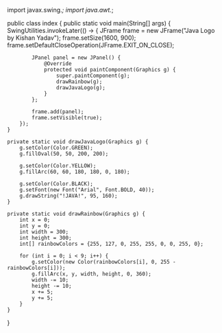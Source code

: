 import javax.swing.*;
import java.awt.*;

public class index {
    public static void main(String[] args) {
        SwingUtilities.invokeLater(() -> {
            JFrame frame = new JFrame("Java Logo by Kishan Yadav");
            frame.setSize(1600, 900);
            frame.setDefaultCloseOperation(JFrame.EXIT_ON_CLOSE);

            JPanel panel = new JPanel() {
                @Override
                protected void paintComponent(Graphics g) {
                    super.paintComponent(g);
                    drawRainbow(g);
                    drawJavaLogo(g);
                }
            };

            frame.add(panel);
            frame.setVisible(true);
        });
    }

    private static void drawJavaLogo(Graphics g) {
        g.setColor(Color.GREEN);
        g.fillOval(50, 50, 200, 200);

        g.setColor(Color.YELLOW);
        g.fillArc(60, 60, 180, 180, 0, 180);

        g.setColor(Color.BLACK);
        g.setFont(new Font("Arial", Font.BOLD, 40));
        g.drawString("!JAVA!", 95, 160);
    }

    private static void drawRainbow(Graphics g) {
        int x = 0;
        int y = 0;
        int width = 300;
        int height = 300;
        int[] rainbowColors = {255, 127, 0, 255, 255, 0, 0, 255, 0};

        for (int i = 0; i < 9; i++) {
            g.setColor(new Color(rainbowColors[i], 0, 255 - rainbowColors[i]));
            g.fillArc(x, y, width, height, 0, 360);
            width -= 10;
            height -= 10;
            x += 5;
            y += 5;
        }
    }
}
